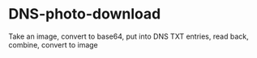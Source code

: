 # DNS-photo-download
Take an image, convert to base64, put into DNS TXT entries, read back, combine, convert to image
